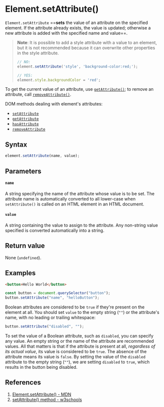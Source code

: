 # Element.setAttribute()

`Element.setAttribute` ==**sets** the value of an attribute on the specified element. If the attribute already exists, the value is updated; otherwise a new attribute is added with the specified name and value==.

> **Note**: It is possible to add a style attribute with a value to an element, but it is not recommended because it can overwrite other properties in the style attribute.
>
> ```js
> // NO:
> element.setAttribute('style', 'background-color:red;');
>
> // YES:
> element.style.backgroundColor = 'red';
> ```

To get the current value of an attribute, use [`getAttribute()`](https://developer.mozilla.org/en-US/docs/Web/API/Element/getAttribute); to remove an attribute, call [`removeAttribute()`](https://developer.mozilla.org/en-US/docs/Web/API/Element/removeAttribute).

DOM methods dealing with element's attributes:

- [`setAttribute`](https://developer.mozilla.org/en-US/docs/Web/API/Element/setAttribute)
- [`getAttribute`](https://developer.mozilla.org/en-US/docs/Web/API/Element/getAttribute)
- [`hasAttribute`](https://developer.mozilla.org/en-US/docs/Web/API/Element/hasAttribute)
- [`removeAttribute`](https://developer.mozilla.org/en-US/docs/Web/API/Element/removeAttribute)

## Syntax

```js
element.setAttribute(name, value);
```

## Parameters

#### `name`

A string specifying the name of the attribute whose value is to be set. The attribute name is automatically converted to all lower-case when `setAttribute()` is called on an HTML element in an HTML document.

#### `value`

A string containing the value to assign to the attribute. Any non-string value specified is converted automatically into a string.

## Return value

None (`undefined`).

## Examples

```html
<button>Hello World</button>
```

```js
const button = document.querySelector("button");
button.setAttribute("name", "helloButton");
```

Boolean attributes are considered to be `true` if they're present on the element at all. You should set `value` to the empty string (`""`) or the attribute's name, with no leading or trailing whitespace:

```js
button.setAttribute("disabled", "");
```

To set the value of a Boolean attribute, such as `disabled`, you can specify any value. An empty string or the name of the attribute are recommended values. All that matters is that if the attribute is present at all, *regardless of its actual value*, its value is considered to be `true`. The absence of the attribute means its value is `false`. By setting the value of the `disabled` attribute to the empty string (`""`), we are setting `disabled` to `true`, which results in the button being disabled.

## References

1. [Element.setAttribute() - MDN](https://developer.mozilla.org/en-US/docs/Web/API/Element/setAttribute)
2. [setAttribute() method - w3schools](https://www.w3schools.com/jsref/met_element_setattribute.asp)
